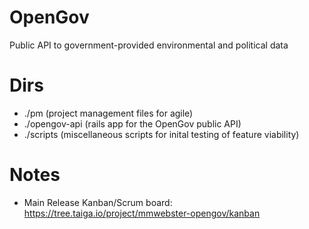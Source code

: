 # OpenGov
Public API to government-provided environmental and political data

# Dirs
* ./pm (project management files for agile)
* ./opengov-api (rails app for the OpenGov public API)
* ./scripts (miscellaneous scripts for inital testing of feature viability)

# Notes
* Main Release Kanban/Scrum board: https://tree.taiga.io/project/mmwebster-opengov/kanban

